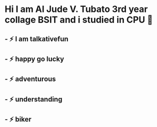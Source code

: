 # Hi I am Al Jude V. Tubato 3rd year collage BSIT and i studied in CPU 👋
## - ⚡ I am talkativefun
## - ⚡ happy go lucky
## - ⚡ adventurous
## - ⚡ understanding
## - ⚡ biker
<!--
**arujudo3/arujudo3** is a ✨ _special_ ✨ repository because its `README.md` (this file) appears on your GitHub profile.

Here are some ideas to get you started:

- 🔭 I’m currently working on ...
- 🌱 I’m currently learning ...
- 👯 I’m looking to collaborate on ...
- 🤔 I’m looking for help with ...
- 💬 Ask me about ...
- 📫 How to reach me: ...
- 😄 Pronouns: ...
- ⚡ Fun fact: ...
-->
